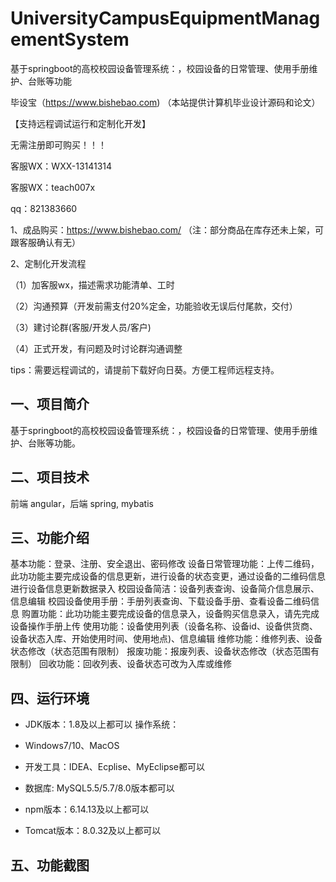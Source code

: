 # UniversityCampusEquipmentManagementSystem
 基于springboot的高校校园设备管理系统：，校园设备的日常管理、使用手册维护、台账等功能

毕设宝（https://www.bishebao.com) （本站提供计算机毕业设计源码和论文）

【支持远程调试运行和定制化开发】

无需注册即可购买！！！

客服WX：WXX-13141314

客服WX：teach007x

qq：821383660


1、成品购买：https://www.bishebao.com/ （注：部分商品在库存还未上架，可跟客服确认有无）

2、定制化开发流程

（1）加客服wx，描述需求功能清单、工时

（2）沟通预算（开发前需支付20%定金，功能验收无误后付尾款，交付）

（3）建讨论群(客服/开发人员/客户)

（4）正式开发，有问题及时讨论群沟通调整

tips：需要远程调试的，请提前下载好向日葵。方便工程师远程支持。
<h2>一、项目简介</h2>
基于springboot的高校校园设备管理系统：，校园设备的日常管理、使用手册维护、台账等功能。
<h2>二、项目技术</h2>
前端 angular，后端 spring, mybatis
<h2>三、功能介绍</h2>
基本功能：登录、注册、安全退出、密码修改
设备日常管理功能：上传二维码，此功功能主要完成设备的信息更新，进行设备的状态变更，通过设备的二维码信息进行设备信息更新数据录入
校园设备简洁：设备列表查询、设备简介信息展示、信息编辑
校园设备使用手册：手册列表查询、下载设备手册、查看设备二维码信息
购置功能：此功功能主要完成设备的信息录入，设备购买信息录入，请先完成设备操作手册上传
使用功能：设备使用列表（设备名称、设备id、设备供货商、设备状态入库、开始使用时间、使用地点)、信息编辑
维修功能：维修列表、设备状态修改（状态范围有限制）
报废功能：报废列表、设备状态修改（状态范围有限制）
回收功能：回收列表、设备状态可改为入库或维修
<h2>四、运行环境</h2>
<ul dir="auto">
 	<li>
<p dir="auto">JDK版本：1.8及以上都可以 操作系统：</p>
</li>
 	<li>
<p dir="auto">Windows7/10、MacOS</p>
</li>
 	<li>
<p dir="auto">开发工具：IDEA、Ecplise、MyEclipse都可以</p>
</li>
 	<li>
<p dir="auto">数据库: MySQL5.5/5.7/8.0版本都可以</p>
</li>
 	<li>
<p dir="auto">npm版本：6.14.13及以上都可以</p>
</li>
 	<li>
<p dir="auto">Tomcat版本：8.0.32及以上都可以</p>
</li>
</ul>
<h2>五、功能截图</h2>
<img class="aligncenter size-full wp-image" src="https://www.bishebao.com/wp-content/uploads/2024/07/Java毕业设计-基于springboot的高校校园设备管理系统/result/image_1_1.png" alt="" />
<img class="aligncenter size-full wp-image" src="https://www.bishebao.com/wp-content/uploads/2024/07/Java毕业设计-基于springboot的高校校园设备管理系统/result/image_2_2.png" alt="" />
<img class="aligncenter size-full wp-image" src="https://www.bishebao.com/wp-content/uploads/2024/07/Java毕业设计-基于springboot的高校校园设备管理系统/result/image_3_3.png" alt="" />
<img class="aligncenter size-full wp-image" src="https://www.bishebao.com/wp-content/uploads/2024/07/Java毕业设计-基于springboot的高校校园设备管理系统/result/image_4_4.png" alt="" />
<img class="aligncenter size-full wp-image" src="https://www.bishebao.com/wp-content/uploads/2024/07/Java毕业设计-基于springboot的高校校园设备管理系统/result/image_5_5.png" alt="" />
<img class="aligncenter size-full wp-image" src="https://www.bishebao.com/wp-content/uploads/2024/07/Java毕业设计-基于springboot的高校校园设备管理系统/result/image_6_6.png" alt="" />
<img class="aligncenter size-full wp-image" src="https://www.bishebao.com/wp-content/uploads/2024/07/Java毕业设计-基于springboot的高校校园设备管理系统/result/image_7_7.png" alt="" />